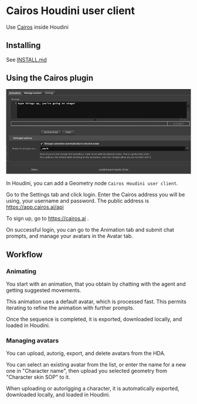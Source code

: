 # Cairos Houdini user client

Use [Cairos](https://cairos.ai) inside Houdini

## Installing
See [INSTALL.md](INSTALL.md)

## Using the Cairos plugin

![Cairos HDA](./screenshot-cairos-hda.png)

In Houdini, you can add a Geometry node `Cairos Houdini user client`.

Go to the Settings tab and click login. Enter the Cairos address you will be using, your username and password. The public address is https://app.cairos.ai/api

To sign up, go to https://cairos.ai .

On successful login, you can go to the Animation tab and submit chat prompts, and manage your avatars in the Avatar tab.

## Workflow

### Animating

You start with an animation, that you obtain by chatting with the agent and getting suggested movements.

This animation uses a default avatar, which is processed fast. This permits iterating to refine the animation with further prompts.

Once the sequence is completed, it is exported, downloaded locally, and loaded in Houdini.

### Managing avatars
You can upload, autorig, export, and delete avatars from the HDA.

You can select an existing avatar from the list, or enter the name for a new one in "Character name", then upload you selected geometry from "Character skin SOP" to it.

When uploading or autorigging a character, it is automatically exported, downloaded locally, and loaded in Houdini.
